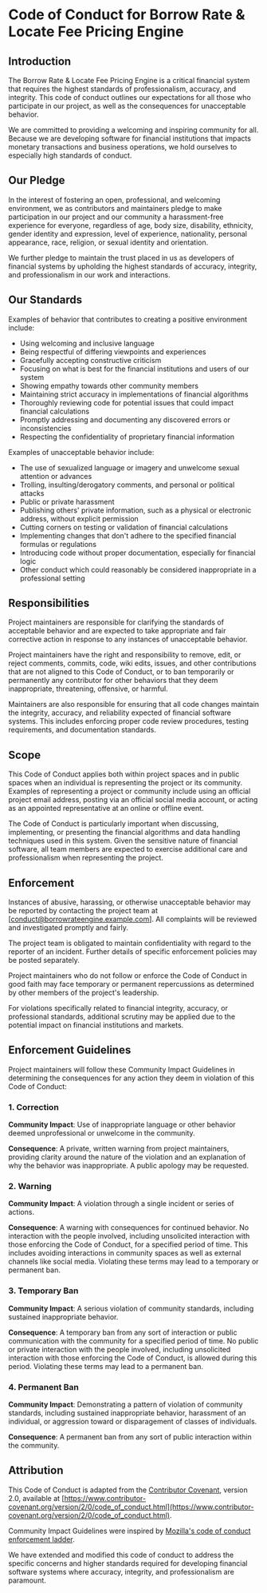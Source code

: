 # Code of Conduct for Borrow Rate & Locate Fee Pricing Engine

## Introduction

The Borrow Rate & Locate Fee Pricing Engine is a critical financial system that requires the highest standards of professionalism, accuracy, and integrity. This code of conduct outlines our expectations for all those who participate in our project, as well as the consequences for unacceptable behavior.

We are committed to providing a welcoming and inspiring community for all. Because we are developing software for financial institutions that impacts monetary transactions and business operations, we hold ourselves to especially high standards of conduct.

## Our Pledge

In the interest of fostering an open, professional, and welcoming environment, we as contributors and maintainers pledge to make participation in our project and our community a harassment-free experience for everyone, regardless of age, body size, disability, ethnicity, gender identity and expression, level of experience, nationality, personal appearance, race, religion, or sexual identity and orientation.

We further pledge to maintain the trust placed in us as developers of financial systems by upholding the highest standards of accuracy, integrity, and professionalism in our work and interactions.

## Our Standards

Examples of behavior that contributes to creating a positive environment include:

* Using welcoming and inclusive language
* Being respectful of differing viewpoints and experiences
* Gracefully accepting constructive criticism
* Focusing on what is best for the financial institutions and users of our system
* Showing empathy towards other community members
* Maintaining strict accuracy in implementations of financial algorithms
* Thoroughly reviewing code for potential issues that could impact financial calculations
* Promptly addressing and documenting any discovered errors or inconsistencies
* Respecting the confidentiality of proprietary financial information

Examples of unacceptable behavior include:

* The use of sexualized language or imagery and unwelcome sexual attention or advances
* Trolling, insulting/derogatory comments, and personal or political attacks
* Public or private harassment
* Publishing others' private information, such as a physical or electronic address, without explicit permission
* Cutting corners on testing or validation of financial calculations
* Implementing changes that don't adhere to the specified financial formulas or regulations
* Introducing code without proper documentation, especially for financial logic
* Other conduct which could reasonably be considered inappropriate in a professional setting

## Responsibilities

Project maintainers are responsible for clarifying the standards of acceptable behavior and are expected to take appropriate and fair corrective action in response to any instances of unacceptable behavior.

Project maintainers have the right and responsibility to remove, edit, or reject comments, commits, code, wiki edits, issues, and other contributions that are not aligned to this Code of Conduct, or to ban temporarily or permanently any contributor for other behaviors that they deem inappropriate, threatening, offensive, or harmful.

Maintainers are also responsible for ensuring that all code changes maintain the integrity, accuracy, and reliability expected of financial software systems. This includes enforcing proper code review procedures, testing requirements, and documentation standards.

## Scope

This Code of Conduct applies both within project spaces and in public spaces when an individual is representing the project or its community. Examples of representing a project or community include using an official project email address, posting via an official social media account, or acting as an appointed representative at an online or offline event.

The Code of Conduct is particularly important when discussing, implementing, or presenting the financial algorithms and data handling techniques used in this system. Given the sensitive nature of financial software, all team members are expected to exercise additional care and professionalism when representing the project.

## Enforcement

Instances of abusive, harassing, or otherwise unacceptable behavior may be reported by contacting the project team at [conduct@borrowrateengine.example.com]. All complaints will be reviewed and investigated promptly and fairly.

The project team is obligated to maintain confidentiality with regard to the reporter of an incident. Further details of specific enforcement policies may be posted separately.

Project maintainers who do not follow or enforce the Code of Conduct in good faith may face temporary or permanent repercussions as determined by other members of the project's leadership.

For violations specifically related to financial integrity, accuracy, or professional standards, additional scrutiny may be applied due to the potential impact on financial institutions and markets.

## Enforcement Guidelines

Project maintainers will follow these Community Impact Guidelines in determining the consequences for any action they deem in violation of this Code of Conduct:

### 1. Correction

**Community Impact**: Use of inappropriate language or other behavior deemed unprofessional or unwelcome in the community.

**Consequence**: A private, written warning from project maintainers, providing clarity around the nature of the violation and an explanation of why the behavior was inappropriate. A public apology may be requested.

### 2. Warning

**Community Impact**: A violation through a single incident or series of actions.

**Consequence**: A warning with consequences for continued behavior. No interaction with the people involved, including unsolicited interaction with those enforcing the Code of Conduct, for a specified period of time. This includes avoiding interactions in community spaces as well as external channels like social media. Violating these terms may lead to a temporary or permanent ban.

### 3. Temporary Ban

**Community Impact**: A serious violation of community standards, including sustained inappropriate behavior.

**Consequence**: A temporary ban from any sort of interaction or public communication with the community for a specified period of time. No public or private interaction with the people involved, including unsolicited interaction with those enforcing the Code of Conduct, is allowed during this period. Violating these terms may lead to a permanent ban.

### 4. Permanent Ban

**Community Impact**: Demonstrating a pattern of violation of community standards, including sustained inappropriate behavior, harassment of an individual, or aggression toward or disparagement of classes of individuals.

**Consequence**: A permanent ban from any sort of public interaction within the community.

## Attribution

This Code of Conduct is adapted from the [Contributor Covenant](https://www.contributor-covenant.org), version 2.0, available at [https://www.contributor-covenant.org/version/2/0/code_of_conduct.html](https://www.contributor-covenant.org/version/2/0/code_of_conduct.html).

Community Impact Guidelines were inspired by [Mozilla's code of conduct enforcement ladder](https://github.com/mozilla/diversity).

We have extended and modified this code of conduct to address the specific concerns and higher standards required for developing financial software systems where accuracy, integrity, and professionalism are paramount.